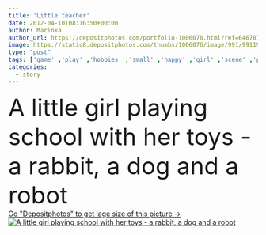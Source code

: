 ```yaml
---
title: 'Little teacher'
date: 2012-04-10T08:16:50+00:00
author: Marinka
author_url: https://depositphotos.com/portfolio-1006076.html?ref=64678756
image: https://static8.depositphotos.com/thumbs/1006076/image/991/9911999/api_thumb_450.jpg?forcejpeg=true
type: "post"
tags: ['game' ,'play' ,'hobbies' ,'small' ,'happy' ,'girl' ,'scene' ,'portrait' ,'hair' ,'child' ,'little' ,'family' ,'childhood' ,'children' ,'sit' ,'toys' ,'dog' ,'nurse' ,'playing' ,'school' ,'fingers' ,'with' ,'read' ,'room' ,'show' ,'book' ,'education' ,'listening' ,'literature' ,'lady' ,'robot' ,'daughter' ,'baby' ,'sweater' ,'lesson' ,'tale' ,'carefree' ,'sofa' ,'pictures' ,'story' ,'tell' ,'plush' ,'doll' ,'teacher' ,'class' ,'rabbit' ,'indicate' ,'indian' ,'pages' ,'storytelling' ]
categories: 
  - story
---
```

<div aling="center">
            <font size="60"> A little girl playing school with her toys - a rabbit, a dog and a robot</font>   
</div>
<div>
    <a href='https://static8.depositphotos.com/thumbs/1006076/image/991/9911999/api_thumb_450.jpg?forcejpeg=true?ref=64678756' target=_blank > Go "Depositphotos" to get lage size of this picture ->
        <img href='https://static8.depositphotos.com/thumbs/1006076/image/991/9911999/api_thumb_450.jpg?forcejpeg=true?ref=64678756' src='https://static8.depositphotos.com/1006076/991/i/950/depositphotos_9911999-stock-photo-little-teacher.jpg?forcejpeg=true' alt='A little girl playing school with her toys - a rabbit, a dog and a robot' >
    </a>
</div>
